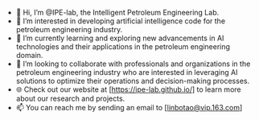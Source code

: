 - 👋 Hi, I’m @IPE-lab, the Intelligent Petroleum Engineering Lab.
- 👀 I’m interested in developing artificial intelligence code for the petroleum engineering industry.
- 🌱 I’m currently learning and exploring new advancements in AI technologies and their applications in the petroleum engineering domain.
- 💞️ I’m looking to collaborate with professionals and organizations in the petroleum engineering industry who are interested in leveraging AI solutions to optimize their operations and decision-making processes.
- 🌐 Check out our website at [https://ipe-lab.github.io/] to learn more about our research and projects.
- 📫 You can reach me by sending an email to [linbotao@vip.163.com]


<!---
IPE-lab/IPE-lab is a ✨ special ✨ repository because its `README.md` (this file) appears on your GitHub profile.
You can click the Preview link to take a look at your changes.
--->
